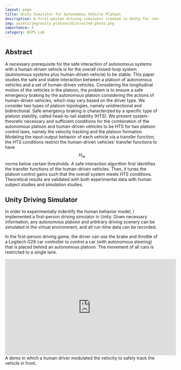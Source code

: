 ```yaml
---
layout: page
title: Unity Simulator for Autonomous Vehicle Platoon
description: A first-person driving simulator created in Unity for research of <b>Stable Interaction of Autonomous Vehicle Platoons with Human-Driven Vehicles</b>. Related paper has been accepted by American Control Conference (ACC) 2022.
img: assets/img/unity_platoon/distracted_photo.png
importance: 3
category: HCPS Lab
---
```


## Abstract

A necessary prerequisite for the safe interaction of autonomous systems with a human-driven vehicle is for the overall closed-loop system (autonomous systems plus human-driven vehicle) to be stable. This paper studies the safe and stable interaction between a platoon of autonomous vehicles and a set of human-driven vehicles. Considering the longitudinal motion of the vehicles in the platoon, the problem is to ensure a safe emergency braking by the autonomous platoon considering the actions of human-driven vehicles, which may vary based on the driver type. We consider two types of platoon topologies, namely unidirectional and bidirectional. Safe emergency braking is characterized by a specific type of platoon stability, called head-to-tail stability (HTS). We present system-theoretic necessary and sufficient conditions for the combination of the autonomous platoon and human-driven vehicles to be HTS for two platoon control laws, namely the velocity tracking and the platoon formation. Modeling the input-output behavior of each vehicle via a transfer function, the HTS conditions restrict the human-driven vehicles’ transfer functions to have $$H_{\infty}$$  norms below certain thresholds. A safe interaction algorithm first identifies the transfer functions of the human-driven vehicles. Then, it tunes the platoon control gains such that the overall system meets HTS conditions. Theoretical results are validated with both experimental data with human subject studies and simulation studies.

## Unity Driving Simulator

In order to experimentally indentify the human behavior model, I implemented a first-person driving simulator in Unity. Given necessary information, any autonomous platoon and arbitrary driving scenery can be simulated in the virtual environment, and all run-time data can be recorded. 

In the first-person driving game, the driver can use the brake and throttle of a Logitech G29 car controller to control a car (with autonomous steering) that is placed behind an autonomous platoon. The movement of all cars is restricted to a single lane. 

<div class="row">
    <div class="col-sm mt-3 mt-md-0">
        <iframe width="560" height="315" src="https://www.youtube.com/embed/GP46gnF3yY0" title="YouTube video player" frameborder="0" allow="accelerometer; autoplay; clipboard-write; encrypted-media; gyroscope; picture-in-picture" allowfullscreen></iframe>
	</div>
<div class="caption">
    A demo in which a human driver modulated the velocity to safely track the vehicle in front. 
</div>


